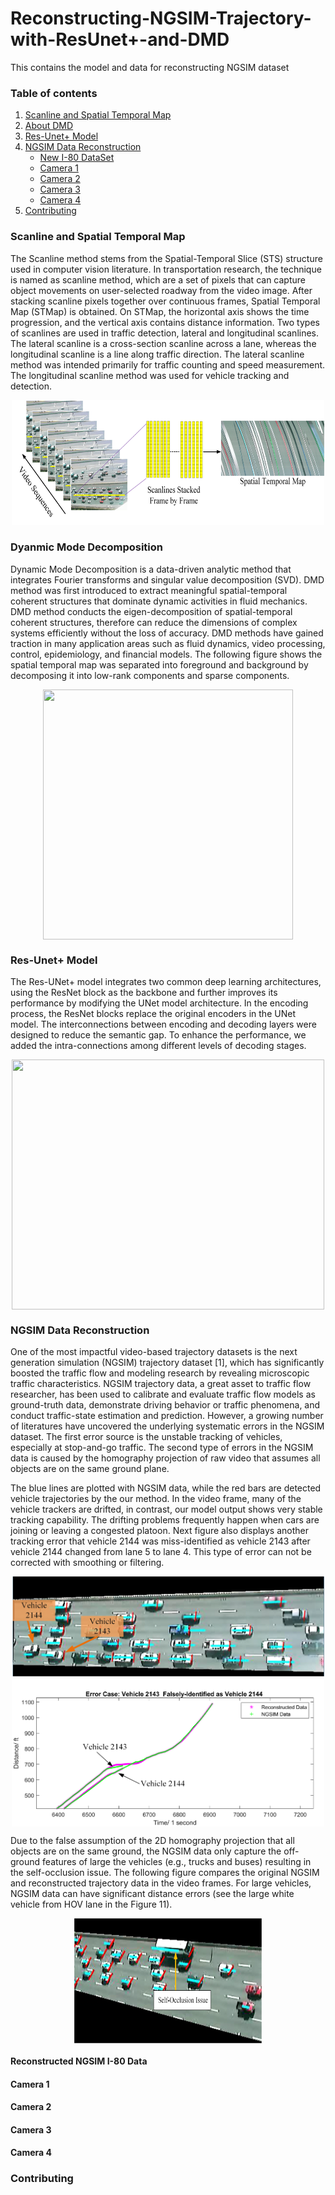 # Reconstructing-NGSIM-Trajectory-with-ResUnet+-and-DMD
This contains the model and data for reconstructing NGSIM dataset

### Table of contents
1. [Scanline and Spatial Temporal Map](#Scanline-and-Spatial-Temporal-Map)
2. [About DMD](#about-Dyanmic-Mode-Decomposition)
3. [Res-Unet+ Model](#Res-Unet+-Model)
4. [NGSIM Data Reconstruction](#NGSIM-Data-Reconstruction)
    * [New I-80 DataSet](#Reconstructed-NGSIM-I-80-Data)
    * [Camera 1](#Camera-1)
    * [Camera 2](#Camera-2)
    * [Camera 3](#Camera-3)
    * [Camera 4](#Camera-4)
5. [Contributing](#contributing) 


### Scanline and Spatial Temporal Map
  The Scanline method stems from the Spatial-Temporal Slice (STS) structure used in computer vision literature. In transportation research, the technique is named as scanline method, which are a set of pixels that can capture object movements on user-selected roadway from the video image. After stacking scanline pixels together over continuous frames, Spatial Temporal Map (STMap) is obtained. On STMap, the horizontal axis shows the time progression, and the vertical axis contains distance information. 
  Two types of scanlines are used in traffic detection, lateral and longitudinal scanlines. The lateral scanline is a cross-section scanline across a lane, whereas the longitudinal scanline is a line along traffic direction. The lateral scanline method was intended primarily for traffic counting and speed measurement. The longitudinal scanline method was used for vehicle tracking and detection. 
<p align="center">
  <img  width="500" height="200" src="https://github.com/TeRyZh/Reconstructing-NGSIM-Trajectory-with-ResUnet--and-DMD/blob/main/figs/STMap_generation.png" >
</p>

### Dyanmic Mode Decomposition

  Dynamic Mode Decomposition is a data-driven analytic method that integrates Fourier transforms and singular value decomposition (SVD). DMD method was first introduced to extract meaningful spatial-temporal coherent structures that dominate dynamic activities in fluid mechanics. DMD method conducts the eigen-decomposition of spatial-temporal coherent structures, therefore can reduce the dimensions of complex systems efficiently without the loss of accuracy. DMD methods have gained traction in many application areas such as fluid dynamics, video processing, control, epidemiology, and financial models. 
The following figure shows the spatial temporal map was separated into foreground and background by decomposing it into low-rank components and sparse components.
<p align="center">
  <img align="middle" width="400" height="400" src="https://github.com/TeRyZh/Reconstructing-NGSIM-Trajectory-with-ResUnet--and-DMD/blob/main/figs/Mode%20Spectra.png" >
</p>

### Res-Unet+ Model
The Res-UNet+ model integrates two common deep learning architectures, using the ResNet block as the backbone and further improves its performance by modifying the UNet model architecture. In the encoding process, the ResNet blocks replace the original encoders in the UNet model. The interconnections between encoding and decoding layers were designed to reduce the semantic gap. To enhance the performance, we added the intra-connections among different levels of decoding stages. 
<p align="center">
  <img align="middle" width="500" height="400" src="https://github.com/TeRyZh/Reconstructing-NGSIM-Trajectory-with-ResUnet--and-DMD/blob/main/figs/Res-UNet_plus.png" >
</p>

### NGSIM Data Reconstruction
One of the most impactful video-based trajectory datasets is the next generation simulation (NGSIM) trajectory dataset [1], which has significantly boosted the traffic flow and modeling research by revealing microscopic traffic characteristics. NGSIM trajectory data, a great asset to traffic flow researcher, has been used to calibrate and evaluate traffic flow models as ground-truth data, demonstrate driving behavior or traffic phenomena, and conduct traffic-state estimation and prediction. However, a growing number of literatures have uncovered the underlying systematic errors in the NGSIM dataset. The first error source is the unstable tracking of vehicles, especially at stop-and-go traffic. The second type of errors in the NGSIM data is caused by the homography projection of raw video that assumes all objects are on the same ground plane. 

The blue lines are plotted with NGSIM data, while the red bars are detected vehicle trajectories by the our method. In the video frame, many of the vehicle trackers are drifted, in contrast, our model output shows very stable tracking capability. The drifting problems frequently happen when cars are joining or leaving a congested platoon. Next figure also displays another tracking error that vehicle 2144 was miss-identified as vehicle 2143 after vehicle 2144 changed from lane 5 to lane 4. This type of error can not be corrected with smoothing or filtering. 

<p align="center">
  <img align="middle" width="500" height="400" src="https://github.com/TeRyZh/Reconstructing-NGSIM-Trajectory-with-ResUnet--and-DMD/blob/main/figs/NGSIM%20Video%20Validation.png" >
</p>

Due to the false assumption of the 2D homography projection that all objects are on the same ground, the NGSIM data only capture the off-ground features of large the vehicles (e.g., trucks and buses) resulting in the self-occlusion issue. The following figure compares the original NGSIM and reconstructed trajectory data in the video frames. For large vehicles, NGSIM data can have significant distance errors (see the large white vehicle from HOV lane in the Figure 11). 

<p align="center">
  <img align="middle" width="300" height="200" src="https://github.com/TeRyZh/Reconstructing-NGSIM-Trajectory-with-ResUnet--and-DMD/blob/main/figs/off_ground_feature.png" >
</p>

#### Reconstructed NGSIM I-80 Data

#### Camera 1

#### Camera 2

#### Camera 3

#### Camera 4

### Contributing
